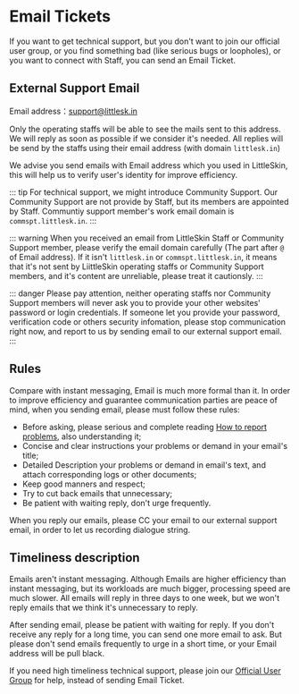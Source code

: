 # Email Tickets

If you want to get technical support, but you don't want to join our official user group, or you find something bad (like serious bugs or loopholes), or you want to connect with Staff, you can send an Email Ticket.

## External Support Email

Email address：[support@littlesk.in](mailto:support@littlesk.in)

Only the operating staffs will be able to see the mails sent to this address. We will reply as soon as possible if we consider it's needed. All replies will be send by the staffs using their email address (with domain `littlesk.in`)

We advise you send emails with Email address which you used in LittleSkin, this will help us to verify user's identity for improve efficiency.

::: tip
For technical support, we might introduce Community Support. Our Community Support are not provide by Staff, but its members are appointed by Staff. Communtiy support member's work email domain is `commspt.littlesk.in`.
:::

::: warning
When you received an email from LittleSkin Staff or Community Support member, please verify the email domain carefully (The part after `@` of Email address). If it isn't `littlesk.in` or `commspt.littlesk.in`, it means that it's not sent by LiittleSkin operating staffs or Community Support members, and it's content are unreliable, please treat it cautionsly.
:::

::: danger
Please pay attention, neither operating staffs nor Community Support members will never ask you to provide your other websites' password or login credentials. If someone let you provide your password, verification code or others security infomation, please stop communication right now, and report to us by sending email to our external support email.
:::

## Rules

Compare with instant messaging, Email is much more formal than it. In order to improve efficiency and guarantee communication parties are peace of mind, when you sending email, please must follow these rules:

- Before asking, please serious and complete reading [How to report problems](/report.html), also understanding it;
- Concise and clear instructions your problems or demand in your email's title;
- Detailed Description your problems or demand in email's text, and attach corresponding logs or other documents;
- Keep good manners and respect;
- Try to cut back emails that unnecessary;
- Be patient with waiting reply, don't urge frequently.

When you reply our emails, please CC your email to our external support email, in order to let us recording dialogue string.

## Timeliness description

Emails aren't instant messaging. Although Emails are higher efficiency than instant messaging, but its workloads are much bigger, processing speed are much slower. All emails will reply in three days to one week, but we won't reply emails that we think it's unnecessary to reply.

After sending email, please be patient with waiting for reply. If you don't receive any reply for a long time, you can send one more email to ask. But please don't send emails frequently to urge in a short time, or your Email address will be pull black.

If you need high timeliness technical support, please join our [Official User Group](/user-group.html) for help, instead of sending Email Ticket.
